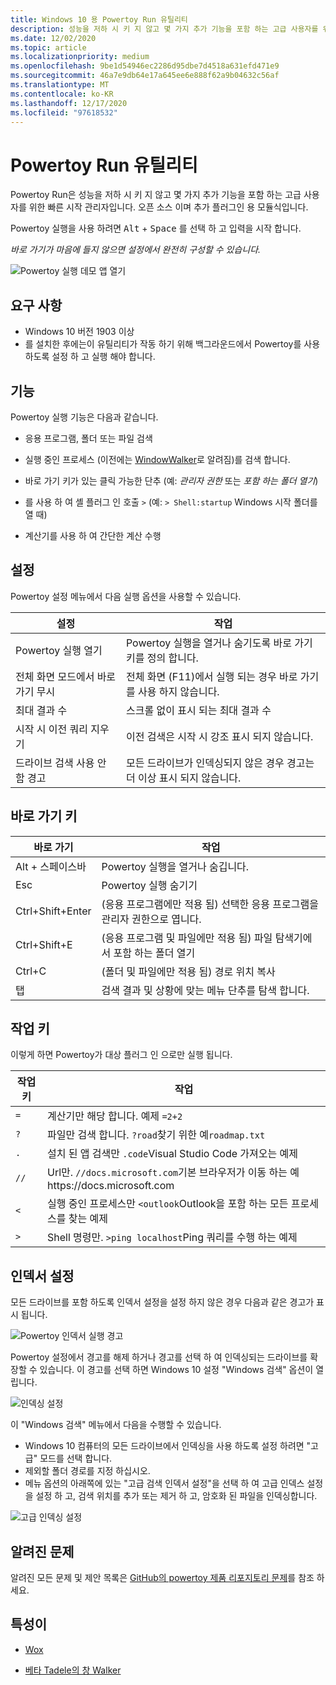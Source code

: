 ```yaml
---
title: Windows 10 용 Powertoy Run 유틸리티
description: 성능을 저하 시 키 지 않고 몇 가지 추가 기능을 포함 하는 고급 사용자를 위한 빠른 시작 관리자입니다.
ms.date: 12/02/2020
ms.topic: article
ms.localizationpriority: medium
ms.openlocfilehash: 9be1d54946ec2286d95dbe7d4518a631efd471e9
ms.sourcegitcommit: 46a7e9db64e17a645ee6e888f62a9b04632c56af
ms.translationtype: MT
ms.contentlocale: ko-KR
ms.lasthandoff: 12/17/2020
ms.locfileid: "97618532"
---
```

# <a name="powertoys-run-utility"></a>Powertoy Run 유틸리티

Powertoy Run은 성능을 저하 시 키 지 않고 몇 가지 추가 기능을 포함 하는 고급 사용자를 위한 빠른 시작 관리자입니다. 오픈 소스 이며 추가 플러그인 용 모듈식입니다.

Powertoy 실행을 사용 하려면 <kbd>Alt</kbd> + <kbd>Space</kbd> 를 선택 하 고 입력을 시작 합니다.

*바로 가기가 마음에 들지 않으면 설정에서 완전히 구성할 수 있습니다.*

![Powertoy 실행 데모 앱 열기](../images/pt-powerrun-demo.gif)

## <a name="requirements"></a>요구 사항

- Windows 10 버전 1903 이상
- 를 설치한 후에는이 유틸리티가 작동 하기 위해 백그라운드에서 Powertoy를 사용 하도록 설정 하 고 실행 해야 합니다.

## <a name="features"></a>기능

Powertoy 실행 기능은 다음과 같습니다.

- 응용 프로그램, 폴더 또는 파일 검색

- 실행 중인 프로세스 (이전에는 [WindowWalker](https://github.com/betsegaw/windowwalker/)로 알려짐)를 검색 합니다.

- 바로 가기 키가 있는 클릭 가능한 단추 (예: *관리자 권한* 또는 *포함 하는 폴더 열기*)

- 를 사용 하 여 셸 플러그 인 호출 `>`  (예: `> Shell:startup` Windows 시작 폴더를 열 때)

- 계산기를 사용 하 여 간단한 계산 수행

## <a name="settings"></a>설정

Powertoy 설정 메뉴에서 다음 실행 옵션을 사용할 수 있습니다.

  | **설정** |**작업** |
  | --- | --- |
  | Powertoy 실행 열기 | Powertoy 실행을 열거나 숨기도록 바로 가기 키를 정의 합니다. |
  | 전체 화면 모드에서 바로 가기 무시 |  전체 화면 (F11)에서 실행 되는 경우 바로 가기를 사용 하지 않습니다. |
  | 최대 결과 수 |  스크롤 없이 표시 되는 최대 결과 수 |
  | 시작 시 이전 쿼리 지우기 | 이전 검색은 시작 시 강조 표시 되지 않습니다. |
  | 드라이브 검색 사용 안 함 경고 | 모든 드라이브가 인덱싱되지 않은 경우 경고는 더 이상 표시 되지 않습니다. |

## <a name="keyboard-shortcuts"></a>바로 가기 키

  | **바로 가기** | **작업** |
  | --- | --- |
  | Alt + 스페이스바 | Powertoy 실행을 열거나 숨깁니다. |
  | Esc | Powertoy 실행 숨기기 |
  | Ctrl+Shift+Enter | (응용 프로그램에만 적용 됨) 선택한 응용 프로그램을 관리자 권한으로 엽니다. |
  | Ctrl+Shift+E | (응용 프로그램 및 파일에만 적용 됨) 파일 탐색기에서 포함 하는 폴더 열기 |
  | Ctrl+C | (폴더 및 파일에만 적용 됨) 경로 위치 복사 |
  | 탭 | 검색 결과 및 상황에 맞는 메뉴 단추를 탐색 합니다. |

## <a name="action-key"></a>작업 키

이렇게 하면 Powertoy가 대상 플러그 인 으로만 실행 됩니다.

  | **작업 키** | **작업** |
  | --- | --- |
  | `=` | 계산기만 해당 합니다. 예제 `=2+2` |
  | `?` | 파일만 검색 합니다. `?road`찾기 위한 예`roadmap.txt` |
  | `.` | 설치 된 앱 검색만 `.code`Visual Studio Code 가져오는 예제 |
  | `//` | Url만. `//docs.microsoft.com`기본 브라우저가 이동 하는 예https://docs.microsoft.com |
  | `<` | 실행 중인 프로세스만 `<outlook`Outlook을 포함 하는 모든 프로세스를 찾는 예제 |
  | `>` | Shell 명령만. `>ping localhost`Ping 쿼리를 수행 하는 예제 |

## <a name="indexer-settings"></a>인덱서 설정

모든 드라이브를 포함 하도록 인덱서 설정을 설정 하지 않은 경우 다음과 같은 경고가 표시 됩니다.

![Powertoy 인덱서 실행 경고](../images/pt-run-warning.png)

Powertoy 설정에서 경고를 해제 하거나 경고를 선택 하 여 인덱싱되는 드라이브를 확장할 수 있습니다. 이 경고를 선택 하면 Windows 10 설정 "Windows 검색" 옵션이 열립니다.

![인덱싱 설정](../images/pt-run-indexing.png)

이 "Windows 검색" 메뉴에서 다음을 수행할 수 있습니다.

- Windows 10 컴퓨터의 모든 드라이브에서 인덱싱을 사용 하도록 설정 하려면 "고급" 모드를 선택 합니다.
- 제외할 폴더 경로를 지정 하십시오.
- 메뉴 옵션의 아래쪽에 있는 "고급 검색 인덱서 설정"을 선택 하 여 고급 인덱스 설정을 설정 하 고, 검색 위치를 추가 또는 제거 하 고, 암호화 된 파일을 인덱싱합니다.

![고급 인덱싱 설정](../images/pt-run-indexing-advanced.png)

## <a name="known-issues"></a>알려진 문제

알려진 모든 문제 및 제안 목록은 [GitHub의 powertoy 제품 리포지토리 문제](https://github.com/microsoft/PowerToys/issues?q=is%3Aopen+is%3Aissue+label%3AProduct-Launcher)를 참조 하세요.

## <a name="attribution"></a>특성이

- [Wox](https://github.com/Wox-launcher/Wox/)

- [베타 Tadele의 창 Walker](https://github.com/betsegaw/windowwalker)
